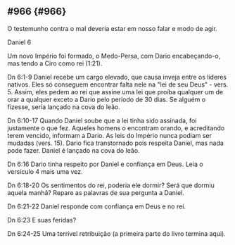## #966 {#966}

O testemunho contra o mal deveria estar em nosso falar e modo de agir.

Daniel 6

Um novo Império foi formado, o Medo-Persa, com Dario encabeçando-o, mas tendo a Ciro como rei (1:21).

Dn 6:1-9 Daniel recebe um cargo elevado, que causa inveja entre os líderes nativos. Eles só conseguem encontrar falta nele na &quot;lei de seu Deus&quot; - vers. 5\. Assim, eles pedem ao rei que assine uma lei que proíba qualquer um de orar a qualquer exceto a Dario pelo período de 30 dias. Se alguém o fizesse, seria lançado na cova do leão.

Dn 6:10-17 Quando Daniel soube que a lei tinha sido assinada, foi justamente o que fez. Aqueles homens o encontram orando, e acreditando terem vencido, informam a Dario. As leis do Império nunca podiam ser mudadas (vers. 15). Dario fica transtornado pois respeita Daniel, mas nada pode fazer. Daniel é lançado na cova do leão.

Dn 6:16 Dario tinha respeito por Daniel e confiança em Deus. Leia o versículo 4 mais uma vez.

Dn 6:18-20 Os sentimentos do rei, poderia ele dormir? Será que dormiu aquela manhã? Repare as palavras de sua pergunta a Daniel.

Dn 6:21-22 Daniel responde com confiança em Deus e no rei.

Dn 6:23 E suas feridas?

Dn 6:24-25 Uma terrível retribuição (a primeira parte do livro termina aqui).